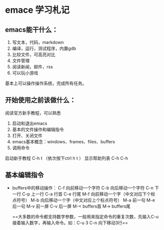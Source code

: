 # emace 学习札记
## emacs能干什么：
1. 写文本，代码，markdown
2. 编译，运行，测试程序，内置gdb
3. 比较文件，可高亮对比
4. 文件管理
5. 阅读新闻，邮件，rss
6. 可以玩小游戏

基本上可以操作操作系统，完成所有任务。

## 开始使用之前该做什么：
阅读官方新手教程，可以熟悉
1. 启动和退出emacs
2. 基本的文件操作和编辑指令
3. 打开、关闭文件
4. emacs基本概念：windows、frames、files、buffers
5. 调用命令

启动新手教程 C-h t （依次按下ctrl h t ）
显示帮助列表 C-h C-h

## 基本编辑指令
- buffers中的移动操作：
  C-f 向前移动一个字符
  C-b 向后移动一个字符
  C-n 下一行
  C-p 上一行
  C-a 行首
  C-e 行尾
  M-f 向前移动一个字（中文对应下个标点符号）
  M-b 向后移动一个字（中文对应上个标点符号）
  M-a 前一句
  M-e 后一句
  M-v 前一屏
  C-v 后一屏
  M-< buffers首
  M-> buffers尾
  
  ==大多数的命令都支持数字参数，一般用来指定命令的重复次数，先输入C-u 接着输入数字，再输入命令。如：C-u 3 C-n 向下移动3行==